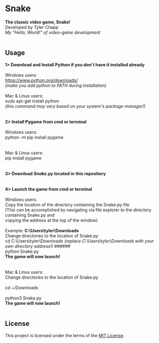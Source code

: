 # Snake
**The classic video game, Snake!**<br/> 
Developed by Tyler Chapp<br/>
*My "Hello, World!" of video-game development*
<br/>
<br/>
## Usage
**1> Download and Install Python if you don't have it installed already**<br/>
<br/>
    Windows users:<br/>
        https://www.python.org/downloads/<br/>
        *(make you add python to PATH during installation)*
<br/>        
    Mac & Linux users:<br/>
        sudo apt-get install python<br/>
        *(this command may vary based on your system's package manager!)*<br/>
<br/>  
**2> Install Pygame from cmd or terminal**<br/>
<br/>
    Windows users:<br/>
        python -m pip install pygame<br/>
<br/>       
    Mac & Linux users:<br/>
        pip install pygame<br/>
<br/>    
**3> Download *Snake.py* located in this repository**<br/>
<br/>       
**4> Launch the game from cmd or terminal**<br/>
<br/>
    Windows users:<br/>
        Copy the location of the directory containing the Snake.py file<br/>
        (This can be accomplished by navigating via file explorer to the directory containing Snake.py and<br/>
          copying the address at the top of the window)<br/>
          <br/>
            Example: **C:\Users\tyler\Downloads**<br/> 
            Change directories to the location of Snake.py<br/>
cd C:\Users\tyler\Downloads *(replace C:\Users\tyler\Downloads with your own directory address!)* ######<br/>
python Snake.py<br/> 
              **The game will now launch!**<br/>
<br/>            
    Mac & Linux users:<br/>
        Change directories to the location of Snake.py<br/>
        <br/>
cd ~/Downloads<br/>           
python3 Snake.py<br/>
                **The game will now launch!**
<br/>
<br/>
## License         
This project is licensed under the terms of the [MIT License](https://choosealicense.com/licenses/mit/).
        
    

    

